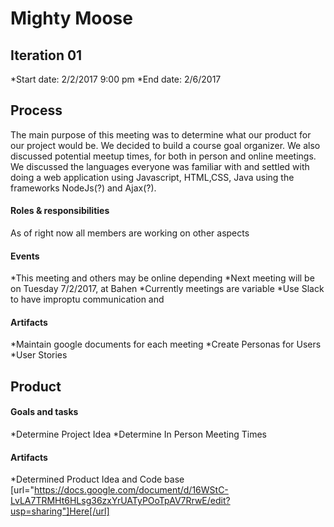 # Mighty Moose

## Iteration 01

 *Start date: 2/2/2017 9:00 pm
 *End date: 2/6/2017

## Process

The main purpose of this meeting was to determine what our product for our project would be. We decided to build a course goal organizer. We also discussed potential meetup times, for both in person and online meetings. We discussed the languages everyone was familiar with and settled with doing a web application using Javascript, HTML,CSS, Java using the frameworks NodeJs(?) and Ajax(?).

#### Roles & responsibilities

As of right now all members are working on other aspects 

#### Events
  *This meeting and others may be online depending
  *Next meeting will be on Tuesday 7/2/2017, at Bahen
  *Currently meetings are variable
  *Use Slack to have improptu communication and 

#### Artifacts
    
*Maintain google documents for each meeting
*Create Personas for Users
*User Stories

## Product

#### Goals and tasks

*Determine Project Idea
*Determine In Person Meeting Times

#### Artifacts

*Determined Product Idea and Code base [url="https://docs.google.com/document/d/16WStC-LvLA7TRMHt6HLsg36zxYrUATyPOoTpAV7RrwE/edit?usp=sharing"]Here[/url]




